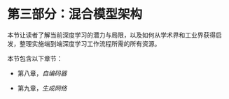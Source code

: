 # 第三部分：混合模型架构

本节让读者了解当前深度学习的潜力与局限，以及如何从学术界和工业界获得启发，整理实施端到端深度学习工作流程所需的所有资源。

本节包含以下章节：

+   第八章，*自编码器*

+   第九章，*生成网络*
